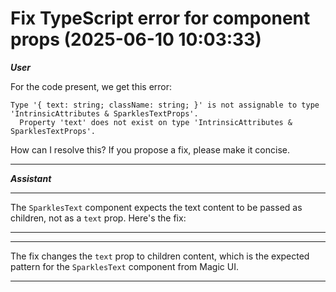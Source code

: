 <!-- Generated by SpecStory -->

# Fix TypeScript error for component props (2025-06-10 10:03:33)

_**User**_

For the code present, we get this error:
```
Type '{ text: string; className: string; }' is not assignable to type 'IntrinsicAttributes & SparklesTextProps'.
  Property 'text' does not exist on type 'IntrinsicAttributes & SparklesTextProps'.
```
How can I resolve this? If you propose a fix, please make it concise.

---

_**Assistant**_



---

The `SparklesText` component expects the text content to be passed as children, not as a `text` prop. Here's the fix:

---



---

The fix changes the `text` prop to children content, which is the expected pattern for the `SparklesText` component from Magic UI.

---

